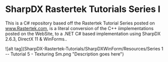 # SharpDX Rastertek Tutorials Series I
This is a C# repository based off the Rastertek Tutorial Series posted on www.Rastertek.com, is a literal conversion of the C++ iimplementations posted on the WebSite, to a .NET C# based implementation using SharpDX 2.6.3, DirectX 11 &amp; WinForms..

![alt tag](SharpDX-Rastertek-Tutorials/SharpDXWinForm/Resources/Series 1 -- Tutorial 5 - Texturing Sm.png "Description goes here")
